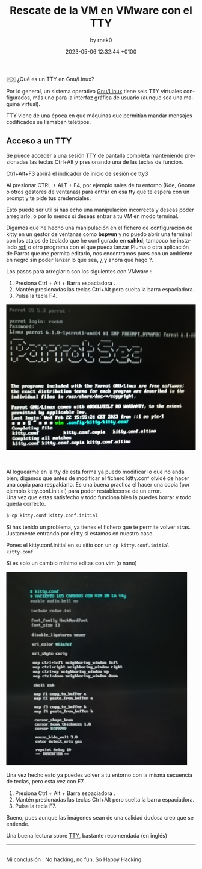 ﻿---
layout: post
title:  "Rescate de la VM en VMware con el TTY"
date:   2023-05-06 12:32:44 +0100
categories: Parrot bspwm
author: "by rnek0"
lang: "es"
permalink: "/parrot/tty"
---

🇪🇸 ¿Qué es un TTY en Gnu/Linux?

Por lo general, un sistema operativo [Gnu/Linux](https://es.wikipedia.org/wiki/Anexo:Distribuciones_Linux) tiene seis TTY virtuales configurados, más uno para la interfaz gráfica de usuario (aunque sea una maquina virtual). 

TTY viene de una época en que máquinas que permitían mandar mensajes codificados se llamaban teletipos.

## Acceso a un TTY

Se puede acceder a una sesión TTY de pantalla completa manteniendo presionadas las teclas Ctrl+Alt y presionando una de las teclas de función.

Ctrl+Alt+F3 abrirá el indicador de inicio de sesión de tty3


Al presionar CTRL + ALT + F4, por ejemplo sales de tu entorno (Kde, Gnome o otros gestores de ventanas) para entrar en esa tty que te espera con un prompt y te pide tus credenciales.

Esto puede ser util si has echo una manipulación incorrecta y deseas poder arreglarlo, o por lo menos si deseas entrar a tu VM en modo terminal.  

Digamos que he hecho una manipulación en el fichero de configuración de kitty en un gestor de ventanas como **bspwm** y no puedo abrir una terminal con los atajos de teclado que he configurado en **sxhkd**; tampoco he instalado [rofi](https://github.com/davatorium/rofi) o otro programa con el que pueda lanzar Pluma o otra aplicación de Parrot que me permita editarlo, nos encontramos pues con un ambiente en negro sin poder lanzar lo que sea, ¿ y ahora qué hago ?.

Los pasos para arreglarlo son los siguientes con VMware : 

1. Presiona Ctrl + Alt + Barra espaciadora .
2. Mantén presionadas las teclas Ctrl+Alt pero suelta la barra espaciadora.
3. Pulsa la tecla F4.

![Imagen de la pantalla del tty](../assets/conCTRL+ALT+SPACE.png "Imagen de la pantalla del tty")

<br/>

Al loguearme en la tty de esta forma ya puedo modificar lo que no anda bien; digamos que antes de modificar el fichero kitty.conf olvidé de hacer una copia para respaldarlo. Es una buena practica el hacer una copia (por ejemplo kitty.conf.initial) para poder restablecerse de un error.  
Una vez que estas satisfecho y todo funciona bien la puedes borrar y todo queda correcto.

```bash
$ cp kitty.conf kitty.conf.initial
```

Si has tenido un problema, ya tienes el fichero que te permite volver atras. Justamente entrando por el tty si estamos en nuestro caso.

Pones el kitty.conf.initial en su sitio con un ```cp kitty.conf.initial kitty.conf ```

Si es solo un cambio mínimo editas con vim (o nano)

![Imagen de la pantalla del tty con kitty.conf abierto en vim ](../assets/cambios_en_tty.png "Imagen de la pantalla del tty con kitty.conf abierto en vim")

Una vez hecho esto ya puedes volver a tu entorno con la misma secuencia de teclas, pero esta vez con F7.

1. Presiona Ctrl + Alt + Barra espaciadora .
2. Mantén presionadas las teclas Ctrl+Alt pero suelta la barra espaciadora.
3. Pulsa la tecla F7.

Bueno, pues aunque las imágenes sean de una calidad dudosa creo que se entiende.

Una buena lectura sobre [TTY](https://www.howtogeek.com/428174/what-is-a-tty-on-linux-and-how-to-use-the-tty-command/), bastante recomendada (en inglés)

---
<br/>
Mi conclusión :
No hacking, no fun. So Happy Hacking.


